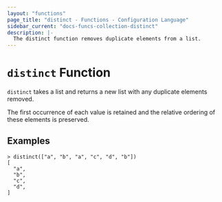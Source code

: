 ```yaml
---
layout: "functions"
page_title: "distinct - Functions - Configuration Language"
sidebar_current: "docs-funcs-collection-distinct"
description: |-
  The distinct function removes duplicate elements from a list.
---
```


# `distinct` Function

`distinct` takes a list and returns a new list with any duplicate elements
removed.

The first occurrence of each value is retained and the relative ordering of
these elements is preserved.

## Examples

```
> distinct(["a", "b", "a", "c", "d", "b"])
[
  "a",
  "b",
  "c",
  "d",
]
```
